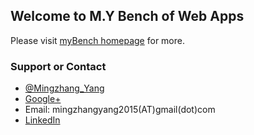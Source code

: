 ## Welcome to M.Y Bench of Web Apps

Please visit [myBench homepage](https://mingzhangyang.github.io/myBench/) for more.

### Support or Contact

- [@Mingzhang_Yang](https://twitter.com/mingzhang_yang)
- [Google+](https://plus.google.com/u/0/+MingzhangYang)
- Email: mingzhangyang2015(AT)gmail(dot)com
- [LinkedIn](https://www.linkedin.com/in/mingzhang-yang-33b412a4)

